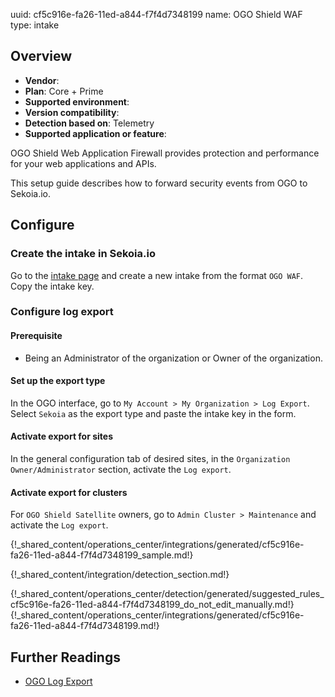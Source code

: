 uuid: cf5c916e-fa26-11ed-a844-f7f4d7348199
name: OGO Shield WAF
type: intake

## Overview
- **Vendor**:
- **Plan**: Core + Prime
- **Supported environment**:
- **Version compatibility**:
- **Detection based on**: Telemetry
- **Supported application or feature**:

OGO Shield Web Application Firewall provides protection and performance for your web applications and APIs.

This setup guide describes how to forward security events from OGO to Sekoia.io.



## Configure

### Create the intake in Sekoia.io

Go to the [intake page](https://app.sekoia.io/operations/intakes) and create a new intake from the format `OGO WAF`. Copy the intake key.

### Configure log export

#### Prerequisite

- Being an Administrator of the organization or Owner of the organization.

#### Set up the export type

In the OGO interface, go to `My Account > My Organization > Log Export`. Select `Sekoia` as the export type and paste the intake key in the form.

#### Activate export for sites

In the general configuration tab of desired sites, in the `Organization Owner/Administrator` section, activate the `Log export`.

#### Activate export for clusters

For `OGO Shield Satellite` owners, go to `Admin Cluster > Maintenance` and activate the `Log export`.



{!_shared_content/operations_center/integrations/generated/cf5c916e-fa26-11ed-a844-f7f4d7348199_sample.md!}


{!_shared_content/integration/detection_section.md!}

{!_shared_content/operations_center/detection/generated/suggested_rules_cf5c916e-fa26-11ed-a844-f7f4d7348199_do_not_edit_manually.md!}
{!_shared_content/operations_center/integrations/generated/cf5c916e-fa26-11ed-a844-f7f4d7348199.md!}

## Further Readings

- [OGO Log Export](https://help.ogosecurity.com/help/log-export)
